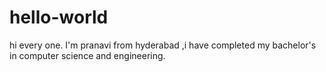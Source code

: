 # hello-world
hi every one.
I'm pranavi from hyderabad ,i have completed my bachelor's in computer science and engineering.
